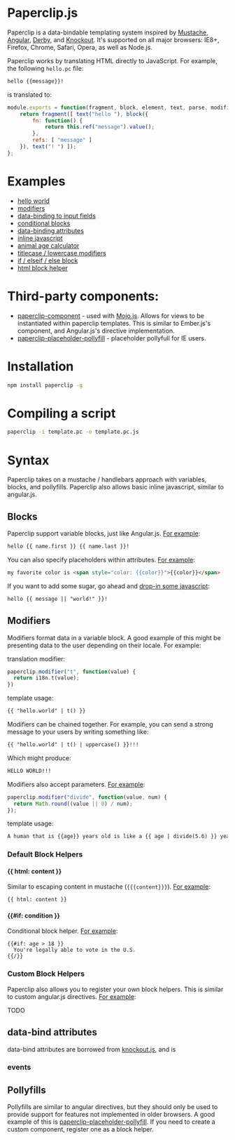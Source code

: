 # Paperclip.js

Paperclip is a data-bindable templating system inspired by [Mustache](https://github.com/janl/mustache.js/), [Angular](http://angularjs.org/), [Derby](http://derbyjs.com/), and [Knockout](http://knockoutjs.com/). It's supported on all major browsers: IE8+, Firefox, Chrome, Safari, Opera, as well as Node.js.


Paperclip works by translating HTML directly to JavaScript. For example, the following `hello.pc` file:


```html
hello {{message}}!
```

is translated to:

```javascript
module.exports = function(fragment, block, element, text, parse, modifiers) {
    return fragment([ text("hello "), block({
        fn: function() {
            return this.ref("message").value();
        },
        refs: [ "message" ]
    }), text("! ") ]);
};
```

# Examples

- [hello world](http://jsfiddle.net/JTxdM/3/)
- [modifiers](http://jsfiddle.net/JTxdM/12/)
- [data-binding to input fields](http://jsfiddle.net/JTxdM/4/)
- [conditional blocks](http://jsfiddle.net/JTxdM/6/)
- [data-binding attributes](http://jsfiddle.net/JTxdM/10/)
- [inline javascript](http://jsfiddle.net/JTxdM/11/)
- [animal age calculator](http://jsfiddle.net/JTxdM/13/)
- [titlecase / lowercase modifiers](http://jsfiddle.net/JTxdM/14/)
- [if / elseif / else block](http://jsfiddle.net/JTxdM/16/)
- [html block helper](http://jsfiddle.net/JTxdM/16/)

# Third-party components:

- [paperclip-component](https://github.com/classdojo/paperclip-component) - used with [Mojo.js](https://github.com/classdojo/mojo.js). Allows for views to be instantiated within paperclip templates. This is similar to Ember.js's component, and Angular.js's directive implementation. 
- [paperclip-placeholder-pollyfill](https://github.com/classdojo/paperclip-placeholder-pollyfill) - placeholder pollyfull for IE users.

# Installation

```bash
npm install paperclip -g
```

# Compiling a script

```bash
paperclip -i template.pc -o template.pc.js
```

# Syntax

Paperclip takes on a mustache / handlebars approach with variables, blocks, and pollyfills. Paperclip also allows basic inline javascript, similar to angular.js.

## Blocks

Paperclip support variable blocks, just like Angular.js. [For example](http://jsfiddle.net/JTxdM/15/):

```html
hello {{ name.first }} {{ name.last }}!
```

You can also specify placeholders within attributes. [For example](http://jsfiddle.net/JTxdM/10/):

```html
my favorite color is <span style="color: {{color}}">{{color}}</span>
```


If you want to add some sugar, go ahead and [drop-in some javascript](http://jsfiddle.net/JTxdM/11/):

```html
hello {{ message || "world!" }}!
```




## Modifiers

Modifiers format data in a variable block. A good example of this might be presenting data to the user depending on their locale. For example:

translation modifier:

```javascript
paperclip.modifier("t", function(value) {
  return i18n.t(value);
})
```

template usage:

```html
{{ "hello.world" | t() }}
```

Modifiers can be chained together. For example, you can send a strong message to your users by writing something like:

```html
{{ "hello.world" | t() | uppercase() }}!!!
```

Which might produce:

```bash
HELLO WORLD!!!
```

Modifiers also accept parameters. [For example](http://jsfiddle.net/JTxdM/13/):

```javascript
paperclip.modifier("divide", function(value, num) {
  return Math.round((value || 0) / num);
});
```

template usage:

```html
A human that is {{age}} years old is like a {{ age | divide(5.6) }} year old dog!
```


### Default Block Helpers

#### {{ html: content }}

Similar to escaping content in mustache (`{{{content}}}`). [For example](http://jsfiddle.net/JTxdM/17/):

```html
{{ html: content }}
```



#### {{#if: condition }}

Conditional block helper. [For example](http://jsfiddle.net/JTxdM/16/):

```
{{#if: age > 18 }}
  You're legally able to vote in the U.S.
{{/}}
```


### Custom Block Helpers

Paperclip also allows you to register your own block helpers. This is similar to custom angular.js directives. [For example]():

TODO

## data-bind attributes

data-bind attributes are borrowed from [knockout.js](http://knockoutjs.com/), and is 

### events

## Pollyfills

Pollyfills are similar to angular directives, but they should only be used to provide support for features not implemented in older browsers. A good example of this is [paperclip-placeholder-pollyfill](https://github.com/classdojo/paperclip-placeholder-pollyfill). If you need to create a custom component, register one as a block helper.

